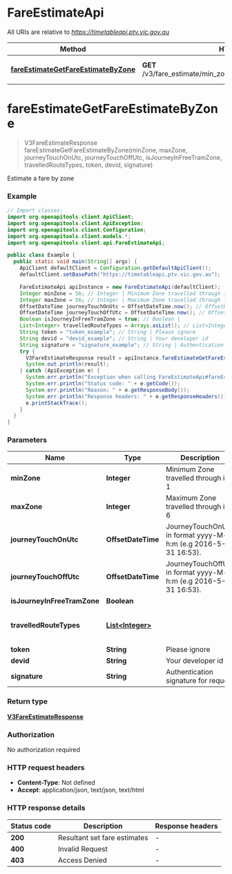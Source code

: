 # FareEstimateApi

All URIs are relative to *https://timetableapi.ptv.vic.gov.au*

| Method | HTTP request | Description |
|------------- | ------------- | -------------|
| [**fareEstimateGetFareEstimateByZone**](FareEstimateApi.md#fareEstimateGetFareEstimateByZone) | **GET** /v3/fare_estimate/min_zone/{minZone}/max_zone/{maxZone} | Estimate a fare by zone |


<a id="fareEstimateGetFareEstimateByZone"></a>
# **fareEstimateGetFareEstimateByZone**
> V3FareEstimateResponse fareEstimateGetFareEstimateByZone(minZone, maxZone, journeyTouchOnUtc, journeyTouchOffUtc, isJourneyInFreeTramZone, travelledRouteTypes, token, devid, signature)

Estimate a fare by zone

### Example
```java
// Import classes:
import org.openapitools.client.ApiClient;
import org.openapitools.client.ApiException;
import org.openapitools.client.Configuration;
import org.openapitools.client.models.*;
import org.openapitools.client.api.FareEstimateApi;

public class Example {
  public static void main(String[] args) {
    ApiClient defaultClient = Configuration.getDefaultApiClient();
    defaultClient.setBasePath("https://timetableapi.ptv.vic.gov.au");

    FareEstimateApi apiInstance = new FareEstimateApi(defaultClient);
    Integer minZone = 56; // Integer | Minimum Zone travelled through ie. 1
    Integer maxZone = 56; // Integer | Maximum Zone travelled through id. 6
    OffsetDateTime journeyTouchOnUtc = OffsetDateTime.now(); // OffsetDateTime | JourneyTouchOnUtc in format yyyy-M-d h:m (e.g 2016-5-31 16:53).
    OffsetDateTime journeyTouchOffUtc = OffsetDateTime.now(); // OffsetDateTime | JourneyTouchOffUtc in format yyyy-M-d h:m (e.g 2016-5-31 16:53).
    Boolean isJourneyInFreeTramZone = true; // Boolean | 
    List<Integer> travelledRouteTypes = Arrays.asList(); // List<Integer> | 
    String token = "token_example"; // String | Please ignore
    String devid = "devid_example"; // String | Your developer id
    String signature = "signature_example"; // String | Authentication signature for request
    try {
      V3FareEstimateResponse result = apiInstance.fareEstimateGetFareEstimateByZone(minZone, maxZone, journeyTouchOnUtc, journeyTouchOffUtc, isJourneyInFreeTramZone, travelledRouteTypes, token, devid, signature);
      System.out.println(result);
    } catch (ApiException e) {
      System.err.println("Exception when calling FareEstimateApi#fareEstimateGetFareEstimateByZone");
      System.err.println("Status code: " + e.getCode());
      System.err.println("Reason: " + e.getResponseBody());
      System.err.println("Response headers: " + e.getResponseHeaders());
      e.printStackTrace();
    }
  }
}
```

### Parameters

| Name | Type | Description  | Notes |
|------------- | ------------- | ------------- | -------------|
| **minZone** | **Integer**| Minimum Zone travelled through ie. 1 | |
| **maxZone** | **Integer**| Maximum Zone travelled through id. 6 | |
| **journeyTouchOnUtc** | **OffsetDateTime**| JourneyTouchOnUtc in format yyyy-M-d h:m (e.g 2016-5-31 16:53). | [optional] |
| **journeyTouchOffUtc** | **OffsetDateTime**| JourneyTouchOffUtc in format yyyy-M-d h:m (e.g 2016-5-31 16:53). | [optional] |
| **isJourneyInFreeTramZone** | **Boolean**|  | [optional] |
| **travelledRouteTypes** | [**List&lt;Integer&gt;**](Integer.md)|  | [optional] [enum: 0, 1, 2, 3, 4] |
| **token** | **String**| Please ignore | [optional] |
| **devid** | **String**| Your developer id | [optional] |
| **signature** | **String**| Authentication signature for request | [optional] |

### Return type

[**V3FareEstimateResponse**](V3FareEstimateResponse.md)

### Authorization

No authorization required

### HTTP request headers

 - **Content-Type**: Not defined
 - **Accept**: application/json, text/json, text/html

### HTTP response details
| Status code | Description | Response headers |
|-------------|-------------|------------------|
| **200** | Resultant set fare estimates |  -  |
| **400** | Invalid Request |  -  |
| **403** | Access Denied |  -  |


